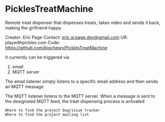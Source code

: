 # PicklesTreatMachine
Remote treat dispenser that dispenses treats, takes video and sends it back, making the girlfriend happy


Creator: Eric Page
Contact: eric.w.page.dev@gmail.com
UR: playwithpickles.com
Code: https://github.com/bigchewy/PicklesTreatMachine

It currently can be triggered via
1) email
2) MQTT server

The email listener simply listens to a specific email address and then sends an MQTT message

The MQTT listener listens to the MQTT server. When a message is sent to the designated MQTT feed, the treat dispensing process is activated


    Where to find the project bug/issue tracker
    Where to find the project mailing list

